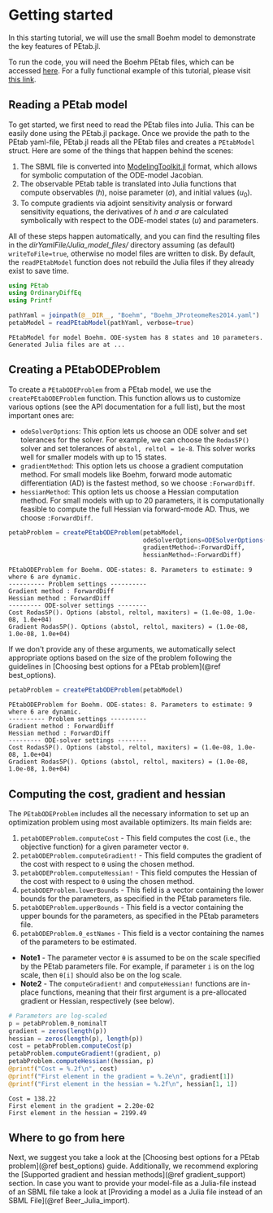 # Getting started

In this starting tutorial, we will use the small Boehm model to demonstrate the key features of PEtab.jl.

To run the code, you will need the Boehm PEtab files, which can be accessed [here](https://github.com/sebapersson/PEtab.jl/tree/main/examples/Boehm). For a fully functional example of this tutorial, please visit [this link](https://github.com/sebapersson/PEtab.jl/tree/main/examples/Boehm.jl).

## Reading a PEtab model

To get started, we first need to read the PEtab files into Julia. This can be easily done using the PEtab.jl package. Once we provide the path to the PEtab yaml-file, PEtab.jl reads all the PEtab files and creates a `PEtabModel` struct. Here are some of the things that happen behind the scenes:

1. The SBML file is converted into [ModelingToolkit.jl](https://github.com/SciML/ModelingToolkit.jl) format, which allows for symbolic computation of the ODE-model Jacobian.
2. The observable PEtab table is translated into Julia functions that compute observables ($h$), noise parameter ($\sigma$), and initial values ($u_0$).
3. To compute gradients via adjoint sensitivity analysis or forward sensitivity equations, the derivatives of $h$ and $\sigma$ are calculated symbolically with respect to the ODE-model states ($u$) and parameters.

All of these steps happen automatically, and you can find the resulting files in the *dirYamlFile/Julia_model_files/* directory assuming (as default) `writeToFile=true`, otherwise no model files are written to disk. By default, the `readPEtabModel` function does not rebuild the Julia files if they already exist to save time.

```julia
using PEtab
using OrdinaryDiffEq
using Printf

pathYaml = joinpath(@__DIR__, "Boehm", "Boehm_JProteomeRes2014.yaml")
petabModel = readPEtabModel(pathYaml, verbose=true)
```
```
PEtabModel for model Boehm. ODE-system has 8 states and 10 parameters.
Generated Julia files are at ...
```

## Creating a PEtabODEProblem

To create a `PEtabODEProblem` from a PEtab model, we use the `createPEtabODEProblem` function. This function allows us to customize various options (see the API documentation for a full list), but the most important ones are:

* `odeSolverOptions`: This option lets us choose an ODE solver and set tolerances for the solver. For example, we can choose the `Rodas5P()` solver and set tolerances of `abstol, reltol = 1e-8`. This solver works well for smaller models with up to 15 states.
* `gradientMethod`: This option lets us choose a gradient computation method. For small models like Boehm, forward mode automatic differentiation (AD) is the fastest method, so we choose `:ForwardDiff`.
* `hessianMethod`: This option lets us choose a Hessian computation method. For small models with up to 20 parameters, it is computationally feasible to compute the full Hessian via forward-mode AD. Thus, we choose `:ForwardDiff`.

```julia
petabProblem = createPEtabODEProblem(petabModel, 
                                     odeSolverOptions=ODESolverOptions(Rodas5P(), abstol=1e-8, reltol=1e-8), 
                                     gradientMethod=:ForwardDiff, 
                                     hessianMethod=:ForwardDiff)
```
```
PEtabODEProblem for Boehm. ODE-states: 8. Parameters to estimate: 9 where 6 are dynamic.
---------- Problem settings ----------
Gradient method : ForwardDiff
Hessian method : ForwardDiff
--------- ODE-solver settings --------
Cost Rodas5P(). Options (abstol, reltol, maxiters) = (1.0e-08, 1.0e-08, 1.0e+04)
Gradient Rodas5P(). Options (abstol, reltol, maxiters) = (1.0e-08, 1.0e-08, 1.0e+04)
```

If we don't provide any of these arguments, we automatically select appropriate options based on the size of the problem following the guidelines in [Choosing best options for a PEtab problem](@ref best_options).

```julia
petabProblem = createPEtabODEProblem(petabModel)
```
```
PEtabODEProblem for Boehm. ODE-states: 8. Parameters to estimate: 9 where 6 are dynamic.
---------- Problem settings ----------
Gradient method : ForwardDiff
Hessian method : ForwardDiff
--------- ODE-solver settings --------
Cost Rodas5P(). Options (abstol, reltol, maxiters) = (1.0e-08, 1.0e-08, 1.0e+04)
Gradient Rodas5P(). Options (abstol, reltol, maxiters) = (1.0e-08, 1.0e-08, 1.0e+04)
```

## Computing the cost, gradient and hessian

The `PEtabODEProblem` includes all the necessary information to set up an optimization problem using most available optimizers. Its main fields are:

1. `petabODEProblem.computeCost` - This field computes the cost (i.e., the objective function) for a given parameter vector `θ`.
2. `petabODEProblem.computeGradient!` - This field computes the gradient of the cost with respect to `θ` using the chosen method.
3. `petabODEProblem.computeHessian!` - This field computes the Hessian of the cost with respect to `θ` using the chosen method.
4. `petabODEProblem.lowerBounds` - This field is a vector containing the lower bounds for the parameters, as specified in the PEtab parameters file.
5. `petabODEProblem.upperBounds` - This field is a vector containing the upper bounds for the parameters, as specified in the PEtab parameters file.
6. `petabODEProblem.θ_estNames` - This field is a vector containing the names of the parameters to be estimated.

* **Note1** - The parameter vector `θ` is assumed to be on the scale specified by the PEtab parameters file. For example, if parameter `i` is on the log scale, then `θ[i]` should also be on the log scale.
* **Note2** - The `computeGradient!` and `computeHessian!` functions are in-place functions, meaning that their first argument is a pre-allocated gradient or Hessian, respectively (see below).

```julia
# Parameters are log-scaled
p = petabProblem.θ_nominalT 
gradient = zeros(length(p))
hessian = zeros(length(p), length(p))
cost = petabProblem.computeCost(p)
petabProblem.computeGradient!(gradient, p)
petabProblem.computeHessian!(hessian, p)
@printf("Cost = %.2f\n", cost)
@printf("First element in the gradient = %.2e\n", gradient[1])
@printf("First element in the hessian = %.2f\n", hessian[1, 1])
```
```
Cost = 138.22
First element in the gradient = 2.20e-02
First element in the hessian = 2199.49
```

## Where to go from here

Next, we suggest you take a look at the [Choosing best options for a PEtab problem](@ref best_options) guide. Additionally, we recommend exploring the [Supported gradient and hessian methods](@ref gradient_support) section. In case you want to provide your model-file as a Julia-file instead of an SBML file take a look at [Providing a model as a Julia file instead of an SBML File](@ref Beer_Julia_import).
